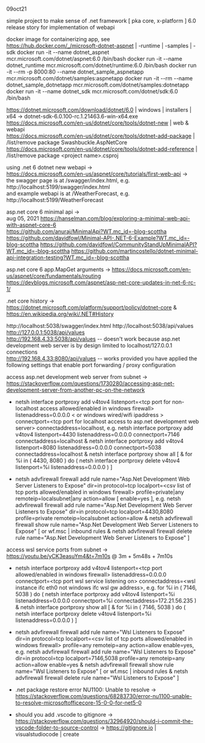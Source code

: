 09oct21

simple project to make sense of .net framework [ pka core, x-platform ] 6.0 release story for implementation of webapi  

docker image for containerizing app, see https://hub.docker.com/_/microsoft-dotnet-aspnet | -runtime | -samples | -sdk 
docker run -it --name dotnet_aspnet mcr.microsoft.com/dotnet/aspnet:6.0 /bin/bash
docker run -it --name dotnet_runtime mcr.microsoft.com/dotnet/runtime:6.0 /bin/bash
docker run -it --rm -p 8000:80 --name dotnet_sample_aspnetapp mcr.microsoft.com/dotnet/samples:aspnetapp
docker run -it --rm --name dotnet_sample_dotnetapp mcr.microsoft.com/dotnet/samples:dotnetapp
docker run -it --name dotnet_sdk mcr.microsoft.com/dotnet/sdk:6.0 /bin/bash

https://dotnet.microsoft.com/download/dotnet/6.0 | windows | installers | x64 -> dotnet-sdk-6.0.100-rc.1.21463.6-win-x64.exe
https://docs.microsoft.com/en-us/dotnet/core/tools/dotnet-new | web & webapi  
https://docs.microsoft.com/en-us/dotnet/core/tools/dotnet-add-package | /list/remove package Swashbuckle.AspNetCore  
https://docs.microsoft.com/en-us/dotnet/core/tools/dotnet-add-reference | /list/remove package &lt;project name&gt;.csproj  
  
using .net 6 dotnet new webapi ->   
https://docs.microsoft.com/en-us/aspnet/core/tutorials/first-web-api ->  
the swagger page is at /swagger/index.html, e.g. http://localhost:5199/swagger/index.html  
and example webapi is at /WeatherForecast, e.g. http://localhost:5199/WeatherForecast  
  
asp<span></span>.net core 6 minimal api ->  
aug 05, 2021 https://hanselman.com/blog/exploring-a-minimal-web-api-with-aspnet-core-6  
https://github.com/anuraj/MinimalApi?WT.mc_id=-blog-scottha
https://github.com/davidfowl/Minimal-API-.NET-6-Example?WT.mc_id=-blog-scottha
https://github.com/davidfowl/CommunityStandUpMinimalAPI?WT.mc_id=-blog-scottha
https://github.com/martincostello/dotnet-minimal-api-integration-testing?WT.mc_id=-blog-scottha

asp<span></span>.net core 6 app.MapGet arguments -> 
https://docs.microsoft.com/en-us/aspnet/core/fundamentals/routing
https://devblogs.microsoft.com/aspnet/asp-net-core-updates-in-net-6-rc-1/

.net core history -> https://dotnet.microsoft.com/platform/support/policy/dotnet-core & https://en.wikipedia.org/wiki/.NET#History

http://localhost:5038/swagger/index.html
http://localhost:5038/api/values  
http://127.0.0.1:5038/api/values  
http://192.168.4.33:5038/api/values -- doesn't work because asp.net development web server is by design limited to localhost/127.0.0.1 connections  
http://192.168.4.33:8080/api/values -- works provided you have applied the following settings that enable port forwarding / proxy configuration  

access asp<span></span>.net development web server from subnet -> https://stackoverflow.com/questions/1730280/accessing-asp-net-development-server-from-another-pc-on-the-network  
- netsh interface portproxy add v4tov4 listenport=&lt;tcp port for non-localhost access allowed/enabled in windows firewall&gt; listenaddress=0.0.0.0 &lt; or windows wired/wifi ipaddress &gt; connectport=&lt;tcp port for localhost access to asp<span></span>.net development web server&gt; connectaddress=localhost, e.g. netsh interface portproxy add v4tov4 listenport=4430 listenaddress=0.0.0.0 connectport=7146 connectaddress=localhost & netsh interface portproxy add v4tov4 listenport=8080 listenaddress=0.0.0.0 connectport=5038 connectaddress=localhost & netsh interface portproxy show all [ & for %i in ( 4430, 8080 ) do ( netsh interface portproxy delete v4tov4 listenport=%i listenaddress=0.0.0.0 ) ]  
+ netsh advfirewall firewall add rule name="Asp<span></span>.Net Development Web Server Listeners to Expose" dir=in protocol=tcp localport=&lt;csv list of tcp ports allowed/enabled in windows firewall&gt; profile=private|any remoteip=localsubnet|any action=allow [ enable=yes ], e.g. netsh advfirewall firewall add rule name="Asp<span></span>.Net Development Web Server Listeners to Expose" dir=in protocol=tcp localport=4430,8080 profile=private remoteip=localsubnet action=allow & netsh advfirewall firewall show rule name="Asp<span></span>.Net Development Web Server Listeners to Expose" [ or wf.msc | inbound rules & netsh advfirewall firewall delete rule name="Asp<span></span>.Net Development Web Server Listeners to Expose" ]


access wsl service ports from subnet -> https://youtu.be/yCK3easuYm4&t=7m10s @ 3m + 5m48s + 7m10s 
- netsh interface portproxy add v4tov4 listenport=&lt;tcp port allowed/enabled in windows firewall&gt; listenaddress=0.0.0.0 connectport=&lt;tcp port wsl service listening on&gt; connectaddress=&lt;wsl instance ifc eth0 not windows ifc wsl gw address&gt;, e.g. for %i in ( 7146, 5038 ) do ( netsh interface portproxy add v4tov4 listenport=%i listenaddress=0.0.0.0 connectport=%i connectaddress=172.21.56.235 ) & netsh interface portproxy show all [ & for %i in ( 7146, 5038 ) do ( netsh interface portproxy delete v4tov4 listenport=%i listenaddress=0.0.0.0 ) ]  
+ netsh advfirewall firewall add rule name="Wsl Listeners to Expose" dir=in protocol=tcp localport=&lt;csv list of tcp ports allowed/enabled in windows firewall&gt; profile=any remoteip=any action=allow enable=yes, e.g. netsh advfirewall firewall add rule name="Wsl Listeners to Expose" dir=in protocol=tcp localport=7146,5038 profile=any remoteip=any action=allow enable=yes & netsh advfirewall firewall show rule name="Wsl Listeners to Expose" [ or wf.msc | inbound rules & netsh advfirewall firewall delete rule name="Wsl Listeners to Expose" ]  

- .net package restore error NU1100: Unable to resolve -> https://stackoverflow.com/questions/68283730/error-nu1100-unable-to-resolve-microsoftofficecore-15-0-0-for-net5-0  

- should you add .vscode to gitignore -> https://stackoverflow.com/questions/32964920/should-i-commit-the-vscode-folder-to-source-control -> https://gitignore.io | visualstudiocode | create  

